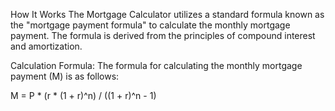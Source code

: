 How It Works
The Mortgage Calculator utilizes a standard formula known as the "mortgage payment formula" to calculate the monthly mortgage payment. The formula is derived from the principles of compound interest and amortization.

Calculation Formula:
The formula for calculating the monthly mortgage payment (M) is as follows:

M = P * (r * (1 + r)^n) / ((1 + r)^n - 1)
